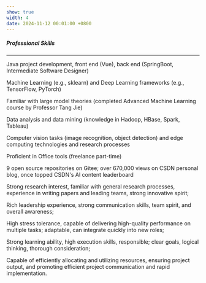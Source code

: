 ```yaml
---
show: true
width: 4
date: 2024-11-12 00:01:00 +0800
---
```


<div class="p-4">
    <h5><i class="fa-solid fa-circle-check"></i> Professional Skills</h5>
    <hr />
    <p>Java project development, front end (Vue), back end (SpringBoot, Intermediate Software Designer)</p>
    <p>Machine Learning (e.g., sklearn) and Deep Learning frameworks (e.g., TensorFlow, PyTorch)</p>
    <p>Familiar with large model theories (completed Advanced Machine Learning course by Professor Tang Jie)</p>
    <p>Data analysis and data mining (knowledge in Hadoop, HBase, Spark, Tableau)</p>
    <p>Computer vision tasks (image recognition, object detection) and edge computing technologies and research processes</p>
    <p>Proficient in Office tools (freelance part-time)</p>
    <p>9 open source repositories on Gitee; over 670,000 views on CSDN personal blog, once topped CSDN's AI content leaderboard</p>
    <p>Strong research interest, familiar with general research processes, experience in writing papers and leading teams, strong innovative spirit;</p>
    <p>Rich leadership experience, strong communication skills, team spirit, and overall awareness;</p>
    <p>High stress tolerance, capable of delivering high-quality performance on multiple tasks; adaptable, can integrate quickly into new roles;</p>
    <p>Strong learning ability, high execution skills, responsible; clear goals, logical thinking, thorough consideration;</p>
    <p>Capable of efficiently allocating and utilizing resources, ensuring project output, and promoting efficient project communication and rapid implementation.</p>
</div>
